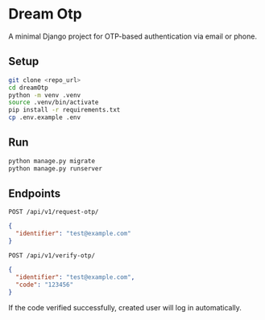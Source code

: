 # Dream Otp
A minimal Django project for OTP-based authentication via email or phone.

## Setup

```bash
git clone <repo_url>
cd dreamOtp
python -m venv .venv
source .venv/bin/activate
pip install -r requirements.txt
cp .env.example .env
```


## Run
```bash
python manage.py migrate
python manage.py runserver
```

## Endpoints
`POST /api/v1/request-otp/`
```json
{
  "identifier": "test@example.com"
}
```
`POST /api/v1/verify-otp/`
```json
{
  "identifier": "test@example.com",
  "code": "123456"
}
```
If the code verified successfully, created user will log in automatically.

